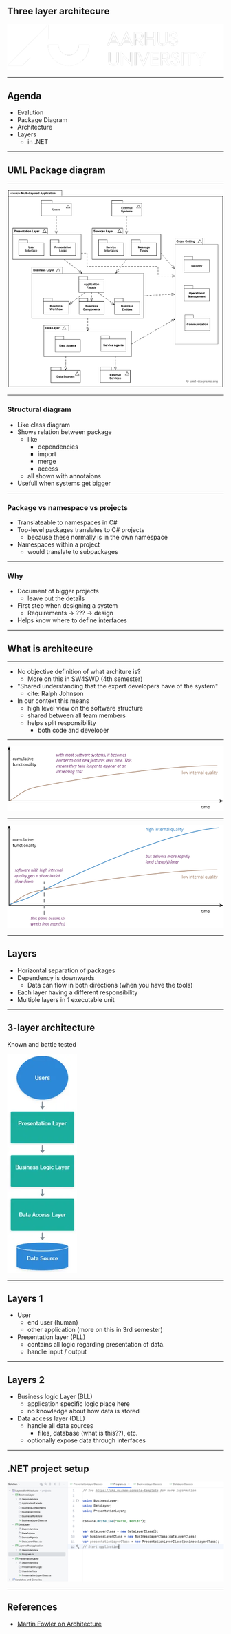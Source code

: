 <!-- .slide: data-background="#003d73" -->

## Three layer architecure

![AU Logo](./../img/aulogo_uk_var2_white.png "AU Logo") <!-- .element style="width: 200px; position: fixed; bottom: 50px; left: 50px" -->

----

## Agenda

* Evalution 
* Package Diagram
* Architecture
* Layers
    * in .NET

---

## UML Package diagram

----

![layered archiecture in UML package diagram](./img/package-diagrams-example-model.png "") <!-- .element: style="height: 600px" -->

----

### Structural diagram

- Like class diagram
- Shows relation between package
    - like
        - dependencies
        - import
        - merge
        - access
    - all shown with annotaions
- Usefull when systems get bigger

----

### Package vs namespace vs projects

- Translateable to namespaces in C#
- Top-level packages translates to C# projects
    - because these normally is in the own namespace
- Namespaces within a project
    - would translate to subpackages

----

### Why

- Document of bigger projects
    - leave out the details
- First step when designing a system
    - Requirements -> ??? -> design
- Helps know where to define interfaces

---

## What is architecure

----

- No objective definition of what architure is?
    - More on this in SW4SWD (4th semester)
- "Shared understanding that the expert developers have of the system"
    - cite: Ralph Johnson
- In our context this means
    - high level view on the software structure
    - shared between all team members
    - helps split responsibility
        - both code and developer

----

![Poor architecture](./img/poor.png "By Martin Fowler")

----

![Comparision](./img/both.png "By Martin Fowler")

---

## Layers

- Horizontal separation of packages
- Dependency is downwards
    - Data can flow in both directions (when you have the tools)
- Each layer having a different responsibility
- Multiple layers in _1_ executable unit


----

## 3-layer architecture

Known and battle tested

![3 layers](./img/3-layer.webp "") <!-- .element: style="height: 400px" -->


----

## Layers 1

- User
    - end user (human)
    - other application (more on this in 3rd semester)
- Presentation layer (PLL)
    - contains all logic regarding presentation of data.
    - handle input / output

----

## Layers 2

- Business logic Layer (BLL)
    - application specific logic place here
    - no knowledge about how data is stored
- Data access layer (DLL)
    - handle all data sources
        - files, database (what is this??), etc.
    - optionally expose data through interfaces

----

## .NET project setup

![.NET project setup](./img/dotnet-setup.png "")

---

## References

- [Martin Fowler on Architecture](http://martinfowler.com)
